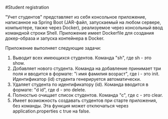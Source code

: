 #Student registration

"Учет студентов" представляет из себя консольное приложение, написанное на Spring Boot (JAR-файл, запускаемый на любом
сервере, компьютере, также через Docker),
реализуемое через консольный ввод командной строки Shell. Приложение имеет Dockerfile для создания докер-образа и
запуска контейнера в Docker.

Приложение выполняет следующие задачи:

1. Выводит всех имеющихся студентов. Команда "sh", где sh - это show.
2. Добавляет нового студента. Команда на добавление принимает три поля и вводится в формате: "i имя фамилия возраст",
   где i - это init. Идентификатор (id) студента генерируется автоматически.
3. Удаляет студента по идентификатору (id). Команда вводится в формате: "d id", где d - это delete.
4. Полностью очищает список студентов. Команда "с", где с - это clear.
5. Имеет возможность создавать студентов при старте приложения, без команды. Эта функция может отключаться через
   application.properties с true на false.